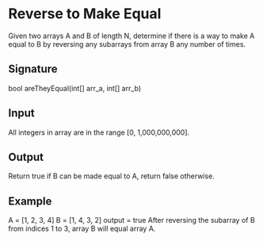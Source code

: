 # Reverse to Make Equal

Given two arrays A and B of length N, determine if there is a way to make A equal to B by reversing any subarrays from array B any number of times.

## Signature

bool areTheyEqual(int[] arr_a, int[] arr_b)

## Input

All integers in array are in the range [0, 1,000,000,000].

## Output

Return true if B can be made equal to A, return false otherwise.

## Example

A = [1, 2, 3, 4]
B = [1, 4, 3, 2]
output = true
After reversing the subarray of B from indices 1 to 3, array B will equal array A.